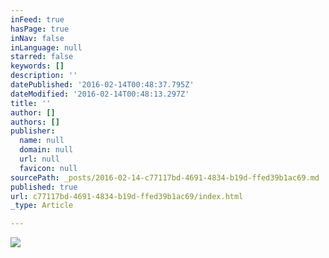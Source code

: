 ```yaml
---
inFeed: true
hasPage: true
inNav: false
inLanguage: null
starred: false
keywords: []
description: ''
datePublished: '2016-02-14T00:48:37.795Z'
dateModified: '2016-02-14T00:48:13.297Z'
title: ''
author: []
authors: []
publisher:
  name: null
  domain: null
  url: null
  favicon: null
sourcePath: _posts/2016-02-14-c77117bd-4691-4834-b19d-ffed39b1ac69.md
published: true
url: c77117bd-4691-4834-b19d-ffed39b1ac69/index.html
_type: Article

---
```

![](https://the-grid-user-content.s3-us-west-2.amazonaws.com/c9fc9fbd-b0cb-4460-9bc5-4836de2c31d9.jpg)